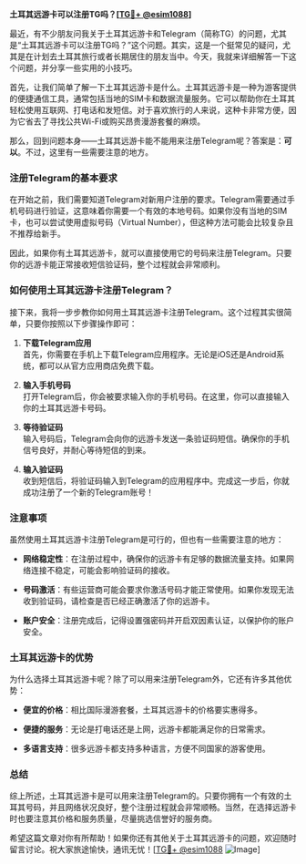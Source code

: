 **土耳其远游卡可以注册TG吗？[[TG💪+ @esim1088](https://t.me/s/esim1088)]**

最近，有不少朋友问我关于土耳其远游卡和Telegram（简称TG）的问题，尤其是“土耳其远游卡可以注册TG吗？”这个问题。其实，这是一个挺常见的疑问，尤其是在计划去土耳其旅行或者长期居住的朋友当中。今天，我就来详细解答一下这个问题，并分享一些实用的小技巧。

首先，让我们简单了解一下土耳其远游卡是什么。土耳其远游卡是一种为游客提供的便捷通信工具，通常包括当地的SIM卡和数据流量服务。它可以帮助你在土耳其轻松使用互联网、打电话和发短信。对于喜欢旅行的人来说，这种卡非常方便，因为它省去了寻找公共Wi-Fi或购买昂贵漫游套餐的麻烦。

那么，回到问题本身——土耳其远游卡能不能用来注册Telegram呢？答案是：**可以**。不过，这里有一些需要注意的地方。

### 注册Telegram的基本要求

在开始之前，我们需要知道Telegram对新用户注册的要求。Telegram需要通过手机号码进行验证，这意味着你需要一个有效的本地号码。如果你没有当地的SIM卡，也可以尝试使用虚拟号码（Virtual Number），但这种方法可能会比较复杂且不推荐给新手。

因此，如果你有土耳其远游卡，就可以直接使用它的号码来注册Telegram。只要你的远游卡能正常接收短信验证码，整个过程就会非常顺利。

### 如何使用土耳其远游卡注册Telegram？

接下来，我将一步步教你如何用土耳其远游卡注册Telegram。这个过程其实很简单，只要你按照以下步骤操作即可：

1. **下载Telegram应用**  
   首先，你需要在手机上下载Telegram应用程序。无论是iOS还是Android系统，都可以从官方应用商店免费下载。

2. **输入手机号码**  
   打开Telegram后，你会被要求输入你的手机号码。在这里，你可以直接输入你的土耳其远游卡号码。

3. **等待验证码**  
   输入号码后，Telegram会向你的远游卡发送一条验证码短信。确保你的手机信号良好，并耐心等待短信的到来。

4. **输入验证码**  
   收到短信后，将验证码输入到Telegram的应用程序中。完成这一步后，你就成功注册了一个新的Telegram账号！

### 注意事项

虽然使用土耳其远游卡注册Telegram是可行的，但也有一些需要注意的地方：

- **网络稳定性**：在注册过程中，确保你的远游卡有足够的数据流量支持。如果网络连接不稳定，可能会影响验证码的接收。
  
- **号码激活**：有些运营商可能会要求你激活号码才能正常使用。如果你发现无法收到验证码，请检查是否已经正确激活了你的远游卡。

- **账户安全**：注册完成后，记得设置强密码并开启双因素认证，以保护你的账户安全。

### 土耳其远游卡的优势

为什么选择土耳其远游卡呢？除了可以用来注册Telegram外，它还有许多其他优势：

- **便宜的价格**：相比国际漫游套餐，土耳其远游卡的价格要实惠得多。
  
- **便捷的服务**：无论是打电话还是上网，远游卡都能满足你的日常需求。
  
- **多语言支持**：很多远游卡都支持多种语言，方便不同国家的游客使用。

### 总结

综上所述，土耳其远游卡是可以用来注册Telegram的。只要你拥有一个有效的土耳其号码，并且网络状况良好，整个注册过程就会非常顺畅。当然，在选择远游卡时也要注意其价格和服务质量，尽量挑选信誉好的服务商。

希望这篇文章对你有所帮助！如果你还有其他关于土耳其远游卡的问题，欢迎随时留言讨论。祝大家旅途愉快，通讯无忧！[[TG💪+ @esim1088](https://t.me/s/esim1088) ![Image](https://i.postimg.cc/4NQfJmqS/Snipaste-2025-05-13-00-14-12.png)]